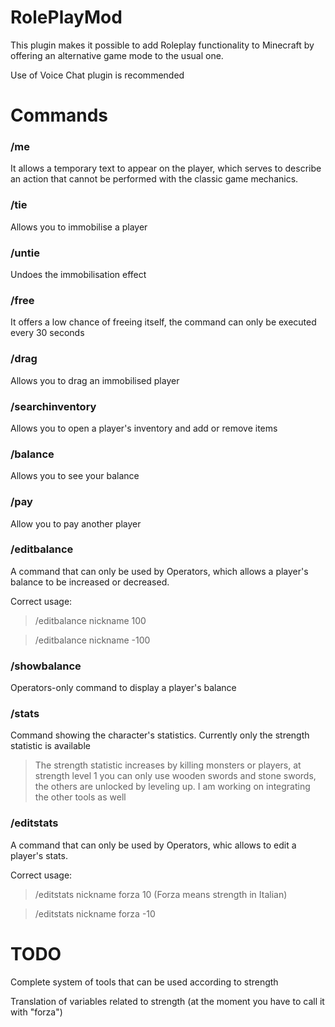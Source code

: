 # RolePlayMod
This plugin makes it possible to add Roleplay functionality to Minecraft by offering an alternative game mode to the usual one.

Use of Voice Chat plugin is recommended
# Commands
### /me
It allows a temporary text to appear on the player, which serves to describe an action that cannot be performed with the classic game mechanics.

### /tie
Allows you to immobilise a player

### /untie
Undoes the immobilisation effect

### /free
It offers a low chance of freeing itself, the command can only be executed every 30 seconds

### /drag
Allows you to drag an immobilised player

### /searchinventory
Allows you to open a player's inventory and add or remove items

### /balance
Allows you to see your balance

### /pay
Allow you to pay another player

### /editbalance
A command that can only be used by Operators, which allows a player's balance to be increased or decreased.

Correct usage:
> /editbalance nickname 100

> /editbalance nickname -100

### /showbalance
Operators-only command to display a player's balance

### /stats
Command showing the character's statistics.
Currently only the strength statistic is available
>The strength statistic increases by killing monsters or players, at strength level 1 you can only use wooden swords and stone swords, the others are unlocked by leveling up.
I am working on integrating the other tools as well

### /editstats
A command that can only be used by Operators, whic allows to edit a player's stats.

Correct usage:
> /editstats nickname forza 10  (Forza means strength in Italian)

> /editstats nickname forza -10

# TODO
Complete system of tools that can be used according to strength

Translation of variables related to strength (at the moment you have to call it with "forza")




